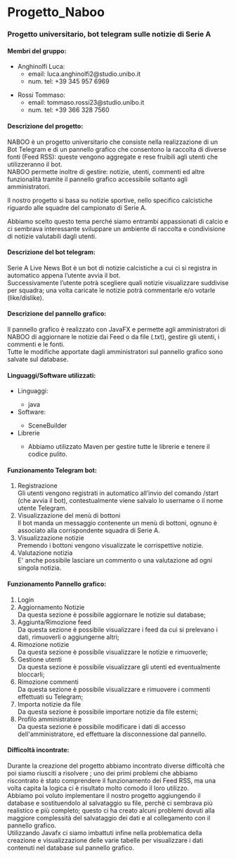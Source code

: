 # Progetto_Naboo
### Progetto universitario, bot telegram sulle notizie di Serie A

#### Membri del gruppo:
<ul>
<li> Anghinolfi Luca: 
<ul>
<li> email: luca.anghinolfi2@studio.unibo.it</ll>  
<li> num. tel: +39 345 957 6969 </ll>
</ul>
</ul>

<ul>
<li> Rossi Tommaso: 
<ul>
<li> email: tommaso.rossi23@studio.unibo.it</ll>  
<li> num. tel: +39 366 328 7560 </ll>
</ul>
</ul>

#### Descrizione del progetto:
NABOO è un progetto universitario che consiste nella realizzazione di un Bot Telegram e di un pannello grafico che consentono la raccolta di diverse fonti (Feed RSS): queste vengono aggregate e rese fruibili agli utenti che utilizzeranno il bot.<br>
NABOO permette inoltre di gestire: notizie, utenti, commenti ed altre funzionalità tramite il pannello grafico accessibile soltanto agli amministratori.

Il nostro progetto si basa su notizie sportive, nello specifico calcistiche riguardo alle squadre del campionato di Serie A.<br>

Abbiamo scelto questo tema perché siamo entrambi appassionati di calcio e ci sembrava interessante sviluppare un ambiente di raccolta e condivisione di notizie valutabili dagli utenti.<br>

#### Descrizione del bot telegram:
Serie A Live News Bot è un bot di notizie calcistiche a cui ci si registra in automatico appena l’utente avvia il bot.<br>
Successivamente l’utente potrà scegliere quali notizie visualizzare suddivise per squadra; una volta caricate le notizie potrà commentarle e/o votarle (like/dislike).<br>


#### Descrizione del pannello grafico:
Il pannello grafico è realizzato con JavaFX e permette agli amministratori di NABOO di aggiornare le notizie dai Feed o da file (.txt), gestire gli utenti, i commenti e le fonti.<br>
Tutte le modifiche apportate dagli amministratori sul pannello grafico sono salvate sul database.

#### Linguaggi/Software utilizzati:
<ul>
<li>Linguaggi:</li>
<ul>
<li>java</li>
</ul>
<li>Software:</li>
<ul>
<li>SceneBuilder</li>
</ul>
<li>Librerie</li>
<ul>
<li>Abbiamo utilizzato Maven per gestire tutte le librerie e tenere il codice pulito.</li>
</ul>
</ul>

#### Funzionamento Telegram bot:
<ol>
<li>Registrazione</li>
Gli utenti vengono registrati in automatico all’invio del comando /start (che avvia il bot), contestualmente viene salvalo lo username o il nome utente Telegram.
<li>Visualizzazione del menù di bottoni</li>
Il bot manda un messaggio contenente un menù di bottoni, ognuno è associato alla corrispondente squadra di Serie A.
<li>Visualizzazione notizie</li>
Premendo i bottoni vengono visualizzate le corrispettive notizie.
<li>Valutazione notizia</li>
E' anche possibile lasciare un commento o una valutazione ad ogni singola notizia.
</ol>

#### Funzionamento Pannello grafico:
<ol>
  <li>Login</li>
  <li>Aggiornamento Notizie</li>
      Da questa sezione è possibile aggiornare le notizie sul database;
  <li>Aggiunta/Rimozione feed</li>
      Da questa sezione è possibile visualizzare i feed da cui si prelevano i dati, rimuoverli o aggiungerne altri;
  <li>Rimozione notizie</li>
      Da questa sezione è possibile visualizzare le notizie e rimuoverle;
  <li>Gestione utenti</li>
      Da questa sezione è possibile visualizzare gli utenti ed eventualmente bloccarli;
  <li>Rimozione commenti</li>
      Da questa sezione è possibile visualizzare e rimuovere i commenti effettuati su Telegram;
  <li>Importa notizie da file</li>
      Da questa sezione è possibile importare notizie da file esterni;
  <li>Profilo amministratore</li>
      Da questa sezione è possibile modificare i dati di accesso dell'amministratore, ed effettuare la disconnessione dal pannello.
</ol>



#### Difficoltà incontrate:
Durante la creazione del progetto abbiamo incontrato diverse difficoltà che poi siamo riusciti a risolvere ; uno dei primi problemi che abbiamo riscontrato è stato comprendere il funzionamento dei Feed RSS, ma una volta capita la logica ci è risultato molto comodo il loro utilizzo.<br>
Abbiamo poi voluto implementare il nostro progetto aggiungendo il database e sostituendolo al salvataggio su file, perchè ci sembrava più realistico e più completo; questo ci ha creato alcuni problemi dovuti alla maggiore complessità del salvataggio dei dati e al collegamento con il pannello grafico.<br>
Utilizzando Javafx ci siamo imbattuti infine nella problematica della creazione e visualizzazione delle varie tabelle per visualizzare i dati contenuti nel database sul pannello grafico.<br>
